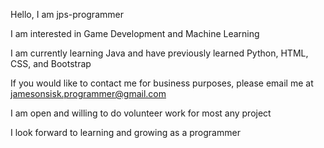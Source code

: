 Hello, I am jps-programmer

I am interested in Game Development and Machine Learning

I am currently learning Java and have previously learned Python, HTML, CSS, and Bootstrap

If you would like to contact me for business purposes, please email me at jamesonsisk.programmer@gmail.com

I am open and willing to do volunteer work for most any project

I look forward to learning and growing as a programmer
